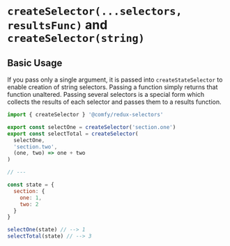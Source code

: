 # `createSelector(...selectors, resultsFunc)` and `createSelector(string)`


## Basic Usage

If you pass only a single argument, it is passed into `createStateSelector` to enable creation of string selectors. Passing a function simply returns that function unaltered. Passing several selectors is a special form which collects the results of each selector and passes them to a results function.

```js
import { createSelector } '@comfy/redux-selectors'

export const selectOne = createSelector('section.one')
export const selectTotal = createSelector(
  selectOne,
  'section.two',
  (one, two) => one + two
)

// ---

const state = {
  section: {
    one: 1,
    two: 2
  }
}

selectOne(state) // --> 1
selectTotal(state) // --> 3
```
